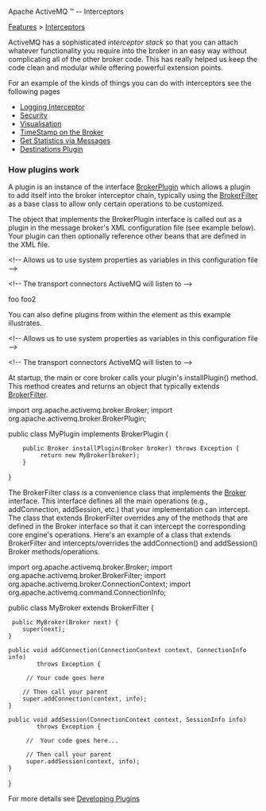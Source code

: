 Apache ActiveMQ ™ -- Interceptors 

[Features](features.html) > [Interceptors](interceptors.html)


ActiveMQ has a sophisticated _interceptor stack_ so that you can attach whatever functionality you require into the broker in an easy way without complicating all of the other broker code. This has really helped us keep the code clean and modular while offering powerful extension points.

For an example of the kinds of things you can do with interceptors see the following pages

*   [Logging Interceptor](logging-interceptor.html)
*   [Security](security.html)
*   [Visualisation](visualisation.html)
*   [TimeStamp on the Broker](timestampplugin.html)
*   [Get Statistics via Messages](statisticsplugin.html)
*   [Destinations Plugin](destinations-plugin.html)

### How plugins work

A plugin is an instance of the interface [BrokerPlugin](http://activemq.apache.org/maven/apidocs/org/apache/activemq/broker/BrokerPlugin.html) which allows a plugin to add itself into the broker interceptor chain, typically using the [BrokerFilter](http://activemq.apache.org/maven/apidocs/org/apache/activemq/broker/BrokerFilter.html) as a base class to allow only certain operations to be customized.

The object that implements the BrokerPlugin interface is called out as a plugin in the message broker's XML configuration file (see example below). Your plugin can then optionally reference other beans that are defined in the XML file.

<beans xmlns="http://www.springframework.org/schema/beans" xmlns:amq="http://activemq.org/config/1.0" xmlns:xsi="http://www.w3.org/2001/XMLSchema-instance" xsi:schemaLocation="http://www.springframework.org/schema/beans 
http://www.springframework.org/schema/beans/spring-beans-2.0.xsd http://activemq.org/config/1.0 
http://activemq.apache.org/schema/activemq-core.xsd http://activemq.apache.org/camel/schema/spring  http://activemq.apache.org/camel/schema/spring/camel-spring.xsd">

<!\-\- Allows us to use system properties as variables in this configuration file -->
<bean  class="org.springframework.beans.factory.config.PropertyPlaceholderConfigurer" />

 <broker xmlns="http://activemq.org/config/1.0" brokerName="localhost" dataDirectory="${activemq.base}/data" plugins="#myPlugin">

   <!\-\- The transport connectors ActiveMQ will listen to -->
   <transportConnectors>
     <transportConnector name="openwire" uri="tcp://localhost:61616" />
   </transportConnectors>

  </broker>

  <bean id="myPlugin" class="org.myorg.MyPlugin">
             <!\-\- You can reference one or more Spring beans in this file -->
             <property name="myMgr" ref="myManager"/>		 
  </bean>

  <bean id="myManager" class="org.myorg.MyManager">
             <property name="fooList">
	      <list>
		<value>foo</value>
                <value>foo2</value>
	     </list>
            </property>
 </bean>

</beans>

You can also define plugins from within the <plugin> element as this example illustrates.

<beans xmlns="http://www.springframework.org/schema/beans" xmlns:amq="http://activemq.org/config/1.0"
xmlns:xsi="http://www.w3.org/2001/XMLSchema-instance" xsi:schemaLocation="http://www.springframework.org/schema/beans
http://www.springframework.org/schema/beans/spring-beans-2.0.xsd http://activemq.org/config/1.0 
http://activemq.apache.org/schema/activemq-core.xsd http://activemq.apache.org/camel/schema/spring
http://activemq.apache.org/camel/schema/spring/camel-spring.xsd">

 <!\-\- Allows us to use system properties as variables in this configuration file -->
 <bean  class="org.springframework.beans.factory.config.PropertyPlaceholderConfigurer" />

 <broker xmlns="http://activemq.org/config/1.0" brokerName="localhost" dataDirectory="${activemq.base}/data">

  <!\-\- The transport connectors ActiveMQ will listen to -->
  <transportConnectors>
     <transportConnector name="openwire" uri="tcp://localhost:61616" />
  </transportConnectors>

  <plugins>
      <bean xmlns="http://www.springframework.org/schema/beans" id="myPlugin" class="org.myorg.MyPlugin"/>    
  </plugins>

 </broker>
 
</beans>

At startup, the main or core broker calls your plugin's installPlugin() method. This method creates and returns an object that typically extends [BrokerFilter](http://activemq.apache.org/maven/apidocs/org/apache/activemq/broker/BrokerFilter.html).

import org.apache.activemq.broker.Broker;
import org.apache.activemq.broker.BrokerPlugin;

public class MyPlugin implements BrokerPlugin {	
        
        public Broker installPlugin(Broker broker) throws Exception {            
             return new MyBroker(broker);
        }	

}

The BrokerFilter class is a convenience class that implements the [Broker](http://activemq.apache.org/maven/apidocs/org/apache/activemq/broker/Broker.html) interface. This interface defines all the main operations (e.g., addConnection, addSession, etc.) that your implementation can intercept. The class that extends BrokerFilter overrides any of the methods that are defined in the Broker interface so that it can intercept the corresponding core engine's operations. Here's an example of a class that extends BrokerFilter and intercepts/overrides the addConnection() and addSession() Broker methods/operations.

import org.apache.activemq.broker.Broker;
import org.apache.activemq.broker.BrokerFilter;
import org.apache.activemq.broker.ConnectionContext;
import org.apache.activemq.command.ConnectionInfo;

public class MyBroker extends BrokerFilter {
    
     public MyBroker(Broker next) {
        super(next);                
    }

    public void addConnection(ConnectionContext context, ConnectionInfo info) 
            throws Exception {       
        
         // Your code goes here 

        // Then call your parent
        super.addConnection(context, info);
    }   

    public void addSession(ConnectionContext context, SessionInfo info) 
            throws Exception {       
        
         //  Your code goes here...

         // Then call your parent
         super.addSession(context, info);
    }	
}

For more details see [Developing Plugins](developing-plugins.html)

